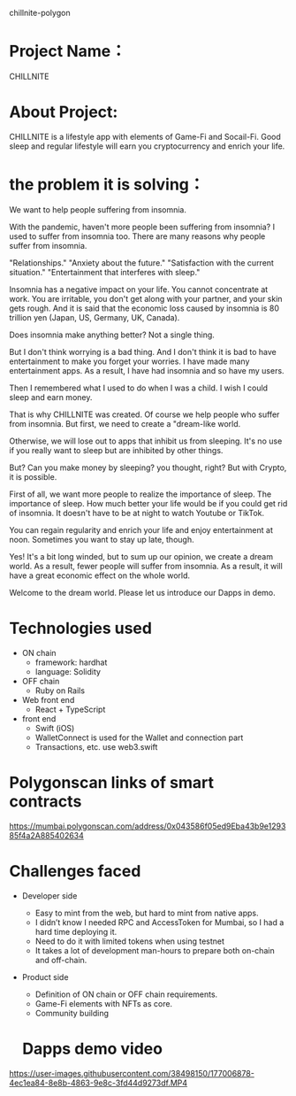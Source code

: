 chillnite-polygon
# Project Name：
CHILLNITE
# About Project:
CHILLNITE is a lifestyle app with elements of Game-Fi and Socail-Fi.
Good sleep and regular lifestyle will earn you cryptocurrency and enrich your life.
# the problem it is solving：
We want to help people suffering from insomnia.

With the pandemic, haven't more people been suffering from insomnia?
I used to suffer from insomnia too.
There are many reasons why people suffer from insomnia.

"Relationships."
"Anxiety about the future."
"Satisfaction with the current situation."
"Entertainment that interferes with sleep."

Insomnia has a negative impact on your life.
You cannot concentrate at work.
You are irritable, you don't get along with your partner, and your skin gets rough.
And it is said that the economic loss caused by insomnia is 80 trillion yen (Japan, US, Germany, UK, Canada).

Does insomnia make anything better?
Not a single thing.

But I don't think worrying is a bad thing.
And I don't think it is bad to have entertainment to make you forget your worries.
I have made many entertainment apps.
As a result, I have had insomnia and so have my users.

Then I remembered what I used to do when I was a child.
I wish I could sleep and earn money.

That is why CHILLNITE was created.
Of course we help people who suffer from insomnia.
But first, we need to create a "dream-like world.

Otherwise, we will lose out to apps that inhibit us from sleeping.
It's no use if you really want to sleep but are inhibited by other things.

But? Can you make money by sleeping? you thought, right?
But with Crypto, it is possible.

First of all, we want more people to realize the importance of sleep.
The importance of sleep.
How much better your life would be if you could get rid of insomnia.
It doesn't have to be at night to watch Youtube or TikTok.

You can regain regularity and enrich your life and enjoy entertainment at noon.
Sometimes you want to stay up late, though.

Yes! It's a bit long winded, but to sum up our opinion, we create a dream world.
As a result, fewer people will suffer from insomnia.
As a result, it will have a great economic effect on the whole world.

Welcome to the dream world.
Please let us introduce our Dapps in demo.

# Technologies used
- ON chain
  - framework: hardhat
  - language: Solidity
- OFF chain
  - Ruby on Rails
- Web front end
  - React + TypeScript
- front end
  - Swift (iOS)
  - WalletConnect is used for the Wallet and connection part
  - Transactions, etc. use web3.swift
# Polygonscan links of smart contracts
https://mumbai.polygonscan.com/address/0x043586f05ed9Eba43b9e129385f4a2A885402634
# Challenges faced
- Developer side
  - Easy to mint from the web, but hard to mint from native apps.
  - I didn’t know I needed RPC and AccessToken for Mumbai, so I had a hard time deploying it.
  - Need to do it with limited tokens when using testnet
  - It takes a lot of development man-hours to prepare both on-chain and off-chain.

- Product side
  - Definition of ON chain or OFF chain requirements.
  - Game-Fi elements with NFTs as core.
  - Community building
  # Dapps demo video
 
https://user-images.githubusercontent.com/38498150/177006878-4ec1ea84-8e8b-4863-9e8c-3fd44d9273df.MP4




